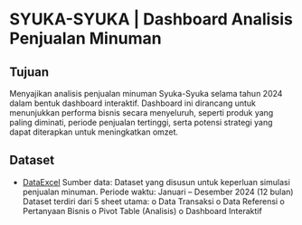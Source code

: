 # SYUKA-SYUKA | Dashboard Analisis Penjualan Minuman

## Tujuan 
Menyajikan analisis penjualan minuman Syuka-Syuka selama tahun 2024 dalam bentuk dashboard interaktif. Dashboard ini dirancang untuk menunjukkan performa bisnis secara menyeluruh, seperti produk yang paling diminati, periode penjualan tertinggi, serta potensi strategi yang dapat diterapkan untuk meningkatkan omzet.

## Dataset
- <a href="https://github.com/rafaauroraa/Data-Analisis-Dashboard-Excel/blob/main/Project%20Excel%20-%20Analisis%20Penjualan%20Minuman%20Syukasyuka%20-%20Rafa%20Aurora%20Affariha.xlsx">DataExcel</a>
Sumber data: Dataset yang disusun untuk keperluan simulasi penjualan minuman.
Periode waktu: Januari – Desember 2024 (12 bulan)
Dataset terdiri dari 5 sheet utama:
o	Data Transaksi
o	Data Referensi
o	Pertanyaan Bisnis
o	Pivot Table (Analisis)
o	Dashboard Interaktif
